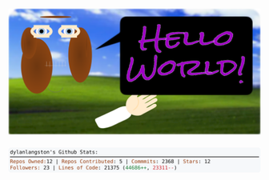 <!-- 
Version 2.0.188
Built Thu Jan 16 2025 05:07:16 GMT+0000 (Coordinated Universal Time)
-->

<h1 align="center">
  <a href="https://github.com/dylanlangston/dylanlangston/tree/master/src" title="Click to View Source">
    <picture width="100%" alt="Dylan">
      <source media="(prefers-color-scheme: dark)" srcset="dylan-dark.svg?version=2.0.188">
      <img src="dylan-light.svg?version=2.0.188" alt="Dylan">
    </picture>
  </a>
</h1>

<div align="center">
  <picture width="100%" alt="Profile Info and Stats">
    <source media="(prefers-color-scheme: dark)" srcset="stats-dark.svg?version=2.0.188">
    <img src="stats-light.svg?version=2.0.188" alt="Profile Info and Stats">
  </picture>
</div>
